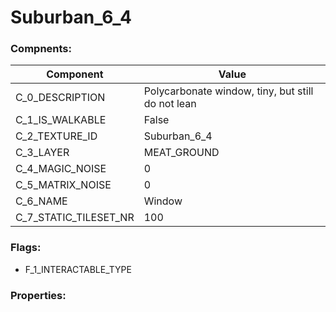 

# Suburban_6_4





### Compnents: 
| Component | Value | 
|  --  |  --  | 
| C_0_DESCRIPTION | Polycarbonate window, tiny, but still do not lean | 
| C_1_IS_WALKABLE | False | 
| C_2_TEXTURE_ID | Suburban_6_4 | 
| C_3_LAYER | MEAT_GROUND | 
| C_4_MAGIC_NOISE | 0 | 
| C_5_MATRIX_NOISE | 0 | 
| C_6_NAME | Window | 
| C_7_STATIC_TILESET_NR | 100 | 


### Flags: 
* F_1_INTERACTABLE_TYPE


### Properties: 

